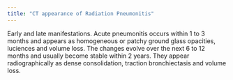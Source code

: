```yaml
---
title: "CT appearance of Radiation Pneumonitis"
---
```

Early and late manifestations. Acute pneumonitis occurs within 1 to 3 months and appears as homogeneous or patchy ground glass opacities, luciences and volume loss. The changes evolve over the next 6 to 12 months and usually become stable within 2 years. They appear radiographically as dense consolidation, traction bronchiectasis and volume loss.

